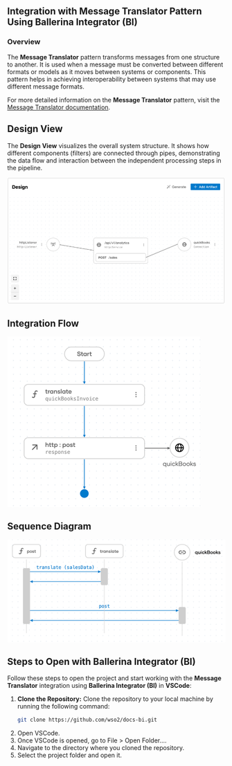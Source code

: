 ## Integration with Message Translator Pattern Using Ballerina Integrator (BI)

### Overview

The **Message Translator** pattern transforms messages from one structure to another. It is used when a message must be converted between different formats or models as it moves between systems or components. This pattern helps in achieving interoperability between systems that may use different message formats.

For more detailed information on the **Message Translator** pattern, visit the [Message Translator documentation](https://www.enterpriseintegrationpatterns.com/patterns/messaging/MessageTranslator.html).

## Design View

The **Design View** visualizes the overall system structure. It shows how different components (filters) are connected through pipes, demonstrating the data flow and interaction between the independent processing steps in the pipeline.

![Design View](design-view.png)

## Integration Flow

![Flow Diagram](flow.png)

## Sequence Diagram

![Flow Diagram](sequence.png)

## Steps to Open with Ballerina Integrator (BI)

Follow these steps to open the project and start working with the **Message Translator** integration using **Ballerina Integrator (BI)** in **VSCode**:

1. **Clone the Repository:**
   Clone the repository to your local machine by running the following command:
   ```bash
   git clone https://github.com/wso2/docs-bi.git

2. Open VSCode.
3. Once VSCode is opened, go to File > Open Folder....
4. Navigate to the directory where you cloned the repository.
5. Select the project folder and open it.
